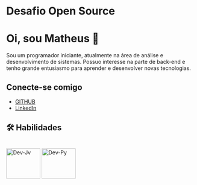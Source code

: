 # Desafio Open Source

# Oi, sou Matheus 👋

Sou um programador iniciante, atualmente  na área de análise e desenvolvimento de sistemas. Possuo interesse na parte de back-end e tenho grande entusiasmo para aprender e desenvolver novas tecnologias.

## Conecte-se comigo

- [GITHUB](https://github.com/TheForceAwakkens)
- [LinkedIn](https://www.linkedin.com/in/matheus-dutra-2507471bb/) 

## 🛠️ Habilidades 

  <div style="display: inline_block"><br>
  <img align="center" alt="Dev-Jv" height="80"  width="90" src="https://cdn.jsdelivr.net/gh/devicons/devicon@latest/icons/java/java-original-wordmark.svg" />
  <img align="center" alt="Dev-Py" height="80"  width="90" src="https://cdn.jsdelivr.net/gh/devicons/devicon@latest/icons/python/python-original-wordmark.svg" />
          
  
          
          
          
  





